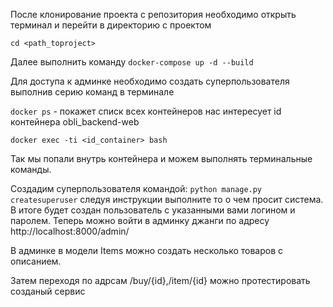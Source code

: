 После клонирование проекта с репозитория необходимо открыть терминал и перейти в 
директорию с проектом

`cd <path_toproject>`

Далее выполнить команду `docker-compose up -d --build`


Для доступа к админке необходимо создать суперпользователя выполнив серию команд в терминале

`docker ps` - покажет списк всех контейнеров нас интересует id контейнера obli_backend-web

`docker exec -ti <id_container> bash`

Так мы попали внутрь контейнера и можем выполнять терминальные команды.

Создадим суперпользователя командой: `python manage.py createsuperuser` следуя инструкции выполните то
о чем просит система. В итоге будет создан пользователь с указанными вами логином и паролем. Теперь можно войти
в админку джанги по адресу http://localhost:8000/admin/

В админке в модели Items можно создать несколько товаров с описанием.

Затем переходя по адрсам /buy/{id},/item/{id} можно протестировать созданый сервис


